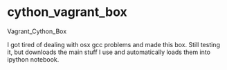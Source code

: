 # cython_vagrant_box
Vagrant_Cython_Box

I got tired of dealing with osx gcc problems and made this box. Still testing it, but downloads the main stuff I use and automatically loads them into ipython notebook. 
